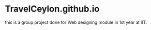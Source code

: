 # TravelCeylon.github.io

this is a group project done for Web designing module in 1st year at IIT. 

